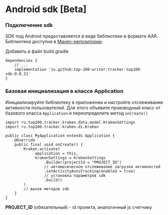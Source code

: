 # Android sdk \[Beta]

### Подключение sdk

SDK под Android предоставляется в виде библиотеки в формате AAR. Библиотека доступна в [Maven-репозитории](https://search.maven.org/search?q=top100-sdk).

Добавить в файл build.gradle&#x20;

```
dependencies {
    // ...
    implementation 'io.github.top-100-writer:tracker-top100-sdk:0.0.21'
}
```

### Базовая инициализация в классе Application

Инициализируйте библиотеку в приложении и настройте отслеживание активности пользователей. Для этого объявите производный класс от базового класса `Application` и переопределите метод `onCreate()`

```
import ru.top100.tracker.kraken.data.model.KrakenSettings
import ru.top100.tracker.kraken.di.Kraken

public class MyApplication extends Application {
    @Override
    public final void onCreate() {
        Kraken.activate(
             application = this,
             krakenSettings = KrakenSettings
                 .Builder(projectId = "PROJECT_ID")
                 // автоматическое отслеживание загрузки активностей
                 .setActivityAutoTracking(enabled = true)
                 // установка параметров sdk
                 .build()
        )
        // вызов методов sdk
    }
}
```

**PROJECT\_ID** (обязательный) - id проекта, аналогичный js счетчику

